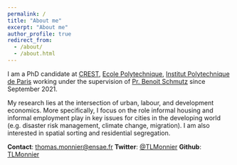 ```yaml
---
permalink: /
title: "About me"
excerpt: "About me"
author_profile: true
redirect_from: 
  - /about/
  - /about.html
---
```


I am a PhD candidate at [CREST](https://crest.science/), [Ecole Polytechnique](https://www.polytechnique.edu/en), [Institut Polytechnique de Paris](https://www.ip-paris.fr/en) working under the supervision of [Pr. Benoit Schmutz](https://sites.google.com/site/benoitschmutz/) since September 2021.

My research lies at the intersection of urban, labour, and development economics. More specifically, I focus on the role informal housing and informal employment play in key issues for cities in the developing world (e.g. disaster risk management, climate change, migration). I am also interested in spatial sorting and residential segregation.

**Contact**: [thomas.monnier@ensae.fr](mailto:thomas.monnier@ensae.fr)
**Twitter**: [@TLMonnier](https://twitter.com/TLMonnier)
**Github**: [TLMonnier](https://github.com/TLMonnier)
